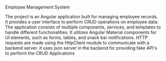 Employee Management System

The project is an Angular application built for managing employee records.
It provides a user interface to perform CRUD operations on employee data.
The application consists of multiple components, services, and templates to handle different functionalities.
It utilizes Angular Material components for UI elements, such as forms, tables, and snack bar notifications.
HTTP requests are made using the HttpClient module to communicate with a backend server.
it uses json server in the backend for providing fake API's to perform the CRUD Applications
